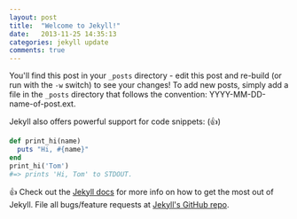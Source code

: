 ```yaml
---
layout: post
title:  "Welcome to Jekyll!"
date:   2013-11-25 14:35:13
categories: jekyll update
comments: true
---
```


You'll find this post in your `_posts` directory - edit this post and re-build (or run with the `-w` switch) to see your changes!
To add new posts, simply add a file in the `_posts` directory that follows the convention: YYYY-MM-DD-name-of-post.ext.

Jekyll also offers powerful support for code snippets: (:+1:)


```ruby
def print_hi(name)
  puts "Hi, #{name}"
end
print_hi('Tom')
#=> prints 'Hi, Tom' to STDOUT.
```
:+1:
Check out the [Jekyll docs][jekyll] for more info on how to get the most out of Jekyll. File all bugs/feature requests at [Jekyll's GitHub repo][jekyll-gh].

[jekyll-gh]: https://github.com/mojombo/jekyll
[jekyll]:    http://jekyllrb.com
